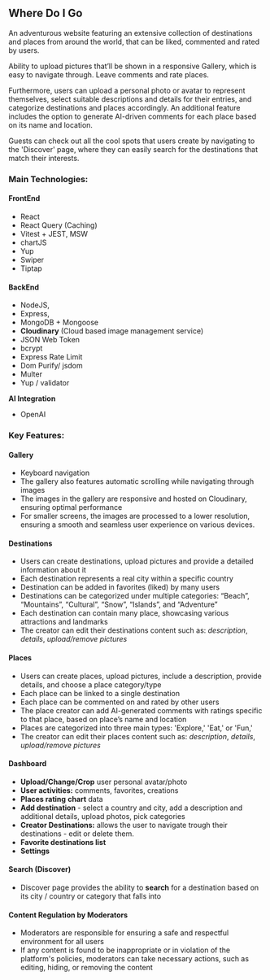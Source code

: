 ## Where Do I Go

An adventurous website featuring an extensive collection of destinations and places from around the world, that can be liked, commented and rated by users.

Ability to upload pictures that’ll be shown in a responsive Gallery, which is easy to navigate through. Leave comments and rate places.

Furthermore, users can upload a personal photo or avatar to represent themselves, select suitable descriptions and details for their entries, and categorize destinations and places accordingly. An additional feature includes the option to generate AI-driven comments for each place based on its name and location.

Guests can check out all the cool spots that users create by navigating to the 'Discover' page, where they can easily search for the destinations that match their interests.

### Main Technologies:

#### FrontEnd

- React
- React Query (Caching)
- Vitest + JEST, MSW
- chartJS
- Yup
- Swiper
- Tiptap

#### BackEnd

- NodeJS,
- Express,
- MongoDB + Mongoose
- **Cloudinary** (Cloud based image management service)
- JSON Web Token
- bcrypt
- Express Rate Limit
- Dom Purify/ jsdom
- Multer
- Yup / validator

**AI Integration**

- OpenAI

### Key Features:

#### Gallery

- Keyboard navigation
- The gallery also features automatic scrolling while navigating through images
- The images in the gallery are responsive and hosted on Cloudinary, ensuring optimal performance
- For smaller screens, the images are processed to a lower resolution, ensuring a smooth and seamless user experience on various devices.

#### Destinations

- Users can create destinations, upload pictures and provide a detailed information about it
- Each destination represents a real city within a specific country
- Destination can be added in favorites (liked) by many users
- Destinations can be categorized under multiple categories: “Beach”, “Mountains”, “Cultural”, “Snow”, “Islands”, and “Adventure”
- Each destination can contain many place, showcasing various attractions and landmarks
- The creator can edit their destinations content such as: _description_, _details_, _upload/remove pictures_

#### Places

- Users can create places, upload pictures, include a description, provide details, and choose a place category/type
- Each place can be linked to a single destination
- Each place can be commented on and rated by other users
- The place creator can add AI-generated comments with ratings specific to that place, based on place’s name and location
- Places are categorized into three main types: 'Explore,' 'Eat,' or 'Fun,'
- The creator can edit their places content such as: _description_, _details_, _upload/remove pictures_

#### Dashboard

- **Upload/Change/Crop** user personal avatar/photo
- **User activities:** comments, favorites, creations
- **Places rating** **chart** data
- **Add destination** - select a country and city, add a description and additional details, upload photos, pick categories
- **Creator Destinations:** allows the user to navigate trough their destinations - edit or delete them.
- **Favorite destinations list**
- **Settings**

#### Search (Discover)

- Discover page provides the ability to **search** for a destination based on its city / country or category that falls into

#### Content Regulation by Moderators

- Moderators are responsible for ensuring a safe and respectful environment for all users
- If any content is found to be inappropriate or in violation of the platform's policies, moderators can take necessary actions, such as editing, hiding, or removing the content
